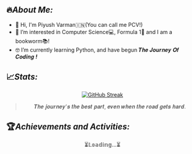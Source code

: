 ## :fire:_**About Me:**_
- 🤙 Hi, I'm Piyush Varman:india:(You can call me PCV!)
- 💫 I’m interested in Computer Science💻, Formula 1🏁 and I am a bookworm📚!
- 🤓 I’m currently learning Python, and have begun 𝑻𝒉𝒆 𝑱𝒐𝒖𝒓𝒏𝒆𝒚 𝑶𝒇 𝑪𝒐𝒅𝒊𝒏𝒈 ***!***

## :chart_with_upwards_trend:**_Stats:_**
<div align="center">
  
[![GitHub Streak](https://github-readme-streak-stats.herokuapp.com?user=PiyushVarman&theme=dark)](https://git.io/streak-stats)
  
>𝑻𝒉𝒆 𝒋𝒐𝒖𝒓𝒏𝒆𝒚'𝒔 𝒕𝒉𝒆 𝒃𝒆𝒔𝒕 𝒑𝒂𝒓𝒕, 𝒆𝒗𝒆𝒏 𝒘𝒉𝒆𝒏 𝒕𝒉𝒆 𝒓𝒐𝒂𝒅 𝒈𝒆𝒕𝒔 𝒉𝒂𝒓𝒅.

</div>

## :trophy:_**Achievements and Activities:**_
<div align="center">
⏳𝕃𝕠𝕒𝕕𝕚𝕟𝕘...⏳
</div>
<!---
PiyushVarman/PiyushVarman is a ✨ special ✨ repository because its `README.md` (this file) appears on your GitHub profile.
You can click the Preview link to take a look at your changes.
--->

